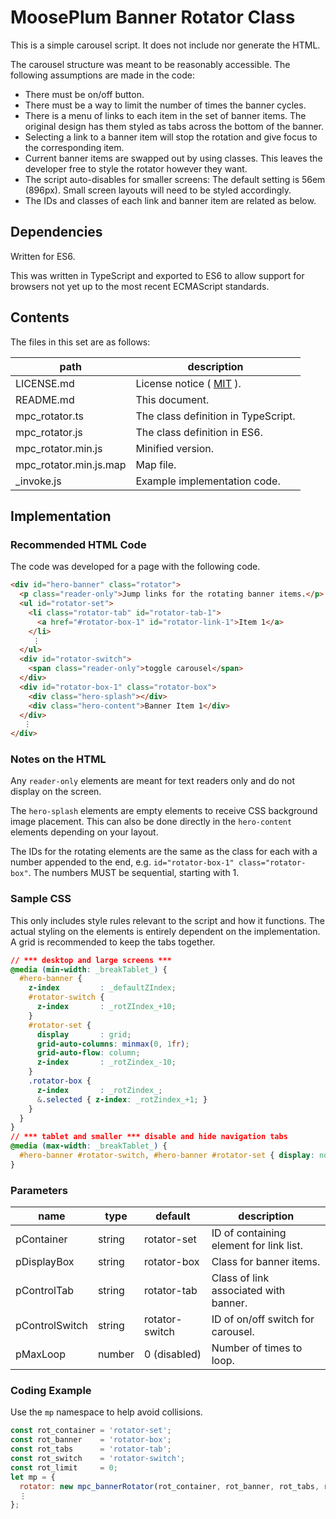 # MoosePlum Banner Rotator Class

This is a simple carousel script. It does not include nor generate the HTML.

The carousel structure was meant to be reasonably accessible. The following assumptions are made in the code:

- There must be on/off button.
- There must be a way to limit the number of times the banner cycles.
- There is a menu of links to each item in the set of banner items. The original design has them styled as tabs across the bottom of the banner.
- Selecting a link to a banner item will stop the rotation and give focus to the corresponding item.
- Current banner items are swapped out by using classes. This leaves the developer free to style the rotator however they want.
- The script auto-disables for smaller screens: The default setting is 56em (896px). Small screen layouts will need to be styled accordingly.
- The IDs and classes of each link and banner item are related as below.

## Dependencies

Written for ES6.

This was written in TypeScript and exported to ES6 to allow support for browsers not yet up to the most recent ECMAScript standards.

## Contents

The files in this set are as follows:

| path                    | description
| ------------            | ------------
| LICENSE.md              | License notice ( [MIT](https://mit-license.org) ).
| README.md               | This document.
| mpc_rotator.ts          | The class definition in TypeScript.
| mpc_rotator.js          | The class definition in ES6.
| mpc_rotator.min.js      | Minified version.
| mpc_rotator.min.js.map  | Map file.
| _invoke.js              | Example implementation code.

## Implementation

### Recommended HTML Code

The code was developed for a page with the following code.

```html
<div id="hero-banner" class="rotator">
  <p class="reader-only">Jump links for the rotating banner items.</p>
  <ul id="rotator-set">
    <li class="rotator-tab" id="rotator-tab-1">
      <a href="#rotator-box-1" id="rotator-link-1">Item 1</a>
    </li>
     ⋮
  </ul>
  <div id="rotator-switch">
    <span class="reader-only">toggle carousel</span>
  </div>
  <div id="rotator-box-1" class="rotator-box">
    <div class="hero-splash"></div>
    <div class="hero-content">Banner Item 1</div>
  </div>
   ⋮
</div>
```

### Notes on the HTML

Any `reader-only` elements are meant for text readers only and do not display on the screen.

The `hero-splash` elements are empty elements to receive CSS background image placement. This can also be done directly in the `hero-content` elements depending on your layout.

The IDs for the rotating elements are the same as the class for each with a number appended to the end, e.g. `id="rotator-box-1" class="rotator-box"`. The numbers MUST be sequential, starting with 1.

### Sample CSS

This only includes style rules relevant to the script and how it functions. The actual styling on the elements is entirely dependent on the implementation. A grid is recommended to keep the tabs together.

```css
// *** desktop and large screens ***
@media (min-width: _breakTablet_) {
  #hero-banner {
    z-index         : _defaultZIndex;
    #rotator-switch {
      z-index       : _rotZIndex_+10;
    }
    #rotator-set {
      display       : grid;
      grid-auto-columns: minmax(0, 1fr);
      grid-auto-flow: column;
      z-index       : _rotZindex_-10;
    }
    .rotator-box {
      z-index       : _rotZindex_;
      &.selected { z-index: _rotZindex_+1; }
    }
  }
}
// *** tablet and smaller *** disable and hide navigation tabs
@media (max-width: _breakTablet_) {
  #hero-banner #rotator-switch, #hero-banner #rotator-set { display: none; }
}
```

### Parameters

| name            | type        | default         | description
| ------------    | ----------  | ------------    | ------------
| pContainer      | string      | rotator-set     | ID of containing element for link list.
| pDisplayBox     | string      | rotator-box     | Class for banner items.
| pControlTab     | string      | rotator-tab     | Class of link associated with banner.
| pControlSwitch  | string      | rotator-switch  | ID of on/off switch for carousel.
| pMaxLoop        | number      | 0 (disabled)    | Number of times to loop.

### Coding Example

Use the `mp` namespace to help avoid collisions.

```js
const rot_container = 'rotator-set';
const rot_banner    = 'rotator-box';
const rot_tabs      = 'rotator-tab';
const rot_switch    = 'rotator-switch';
const rot_limit     = 0;
let mp = {
  rotator: new mpc_bannerRotator(rot_container, rot_banner, rot_tabs, rot_switch, rot_limit),
  ⋮
};

```
